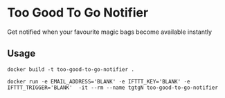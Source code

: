 # Too Good To Go Notifier


Get notified when your favourite magic bags become available instantly



## Usage

```
docker build -t too-good-to-go-notifier .
```


```
docker run -e EMAIL_ADDRESS='BLANK' -e IFTTT_KEY='BLANK' -e IFTTT_TRIGGER='BLANK'  -it --rm --name tgtgN too-good-to-go-notifier
```